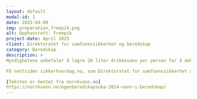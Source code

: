```yaml
---
layout: default
modal-id: 1
date: 2025-04-09
img: preparation_freepik.png
alt: Opphavsrett: Freepik
project-date: April 2025
client: Direktoratet for samfunnssikkerhet og beredskap
category: Beredskap
description: >
Myndighetene anbefaler å lagre 20 liter drikkevann per person for å dekke minimumsbehovet for en uke, dersom noe skulle skje med vannet i springen.

På nettsiden sikkerhverdag.no, som Direktoratet for samfunnssikkerhet og beredskap (DSB) står bak, finnes blant annet gode tips og råd knyttet til lagring av vann. Følger innbyggerne rådene kan vannet fint lagres i årevis, og fortsatt være trygt å drikke.

[Teksten er hentet fra norskvann.no]
https://norskvann.no/egenberedskapsuka-2024-vann-i-beredskap/
---
```

